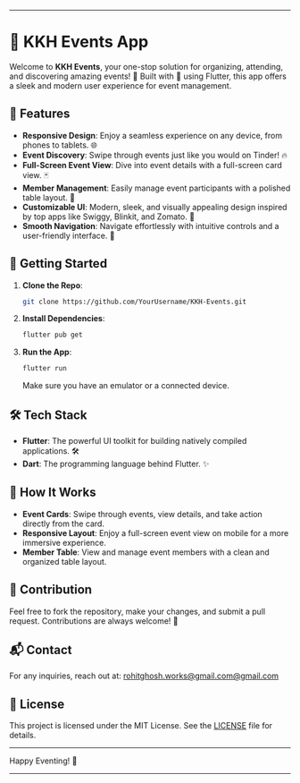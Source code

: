 
---

# 🎉 KKH Events App

Welcome to **KKH Events**, your one-stop solution for organizing, attending, and discovering amazing events! 🎊 Built with 💙 using Flutter, this app offers a sleek and modern user experience for event management.

## 📱 Features

- **Responsive Design**: Enjoy a seamless experience on any device, from phones to tablets. 🌐
- **Event Discovery**: Swipe through events just like you would on Tinder! 🔥
- **Full-Screen Event View**: Dive into event details with a full-screen card view. 🃏
- **Member Management**: Easily manage event participants with a polished table layout. 📝
- **Customizable UI**: Modern, sleek, and visually appealing design inspired by top apps like Swiggy, Blinkit, and Zomato. 🎨
- **Smooth Navigation**: Navigate effortlessly with intuitive controls and a user-friendly interface. 🚀

## 🚀 Getting Started

1. **Clone the Repo**: 
   ```bash
   git clone https://github.com/YourUsername/KKH-Events.git
   ```
2. **Install Dependencies**: 
   ```bash
   flutter pub get
   ```
3. **Run the App**: 
   ```bash
   flutter run
   ```
   Make sure you have an emulator or a connected device.

## 🛠️ Tech Stack

- **Flutter**: The powerful UI toolkit for building natively compiled applications. 🛠️
- **Dart**: The programming language behind Flutter. ✨

## 🎯 How It Works

- **Event Cards**: Swipe through events, view details, and take action directly from the card.
- **Responsive Layout**: Enjoy a full-screen event view on mobile for a more immersive experience.
- **Member Table**: View and manage event members with a clean and organized table layout.

## 🤝 Contribution

Feel free to fork the repository, make your changes, and submit a pull request. Contributions are always welcome! 🙌

## 📬 Contact

For any inquiries, reach out at: [rohitghosh.works@gmail.com@gmail.com](mailto:rohitghosh.works@gmail.com@gmail.com)

## 📝 License

This project is licensed under the MIT License. See the [LICENSE](LICENSE) file for details.

---

Happy Eventing! 🎈

---

